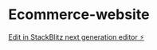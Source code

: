 # Ecommerce-website

[Edit in StackBlitz next generation editor ⚡️](https://stackblitz.com/~/github.com/shadoow9233/Ecommerce-website)